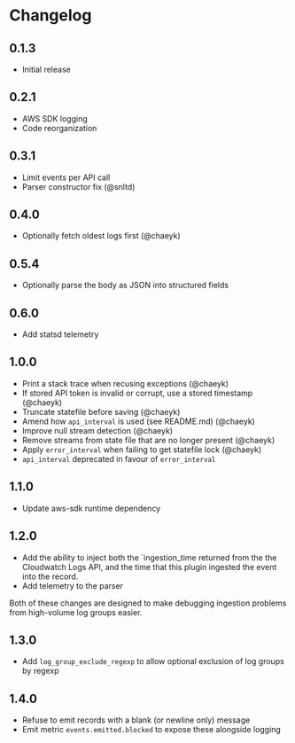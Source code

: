 # Changelog

## 0.1.3

* Initial release

## 0.2.1

* AWS SDK logging
* Code reorganization

## 0.3.1

* Limit events per API call
* Parser constructor fix (@snltd)

## 0.4.0

* Optionally fetch oldest logs first (@chaeyk)

## 0.5.4

* Optionally parse the body as JSON into structured fields

## 0.6.0

* Add statsd telemetry

## 1.0.0

* Print a stack trace when recusing exceptions (@chaeyk)
* If stored API token is invalid or corrupt, use a stored timestamp (@chaeyk)
* Truncate statefile before saving (@chaeyk)
* Amend how `api_interval` is used (see README.md) (@chaeyk)
* Improve null stream detection (@chaeyk)
* Remove streams from state file that are no longer present (@chaeyk)
* Apply `error_interval` when failing to get statefile lock (@chaeyk)
* `api_interval` deprecated in favour of `error_interval`

## 1.1.0

* Update aws-sdk runtime dependency

## 1.2.0

* Add the ability to inject both the `ingestion_time returned from the the Cloudwatch Logs API, and the time that this plugin ingested the event into the record.
* Add telemetry to the parser

Both of these changes are designed to make debugging ingestion problems from high-volume log groups easier.

## 1.3.0

* Add `log_group_exclude_regexp` to allow optional exclusion of log groups by regexp

## 1.4.0

* Refuse to emit records with a blank (or newline only) message
* Emit metric `events.emitted.blocked` to expose these alongside logging
